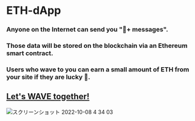 # ETH-dApp

### Anyone on the Internet can send you "👋+ messages".
### Those data will be stored on the blockchain via an Ethereum smart contract.
### Users who wave to you can earn a small amount of ETH from your site if they are lucky 🎉.

## [Let's WAVE together!](https://dapp-starter-project-orcin.vercel.app/)
![スクリーンショット 2022-10-08 4 34 03](https://user-images.githubusercontent.com/87091850/194640221-1437ad2e-f491-4d19-aa93-078d9d8ae00a.png)


